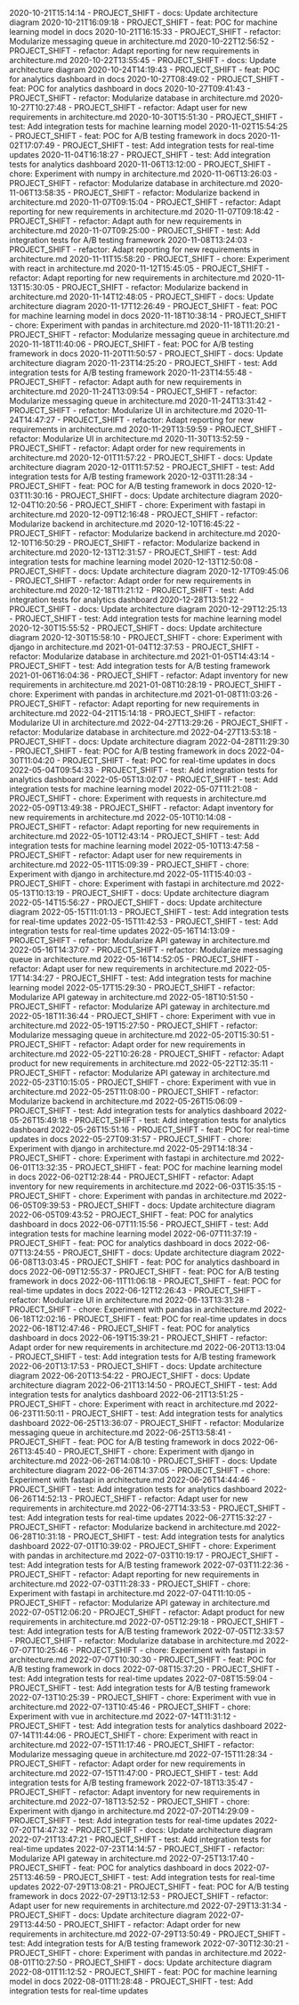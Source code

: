 2020-10-21T15:14:14 - PROJECT_SHIFT - docs: Update architecture diagram
2020-10-21T16:09:18 - PROJECT_SHIFT - feat: POC for machine learning model in docs
2020-10-21T16:15:33 - PROJECT_SHIFT - refactor: Modularize messaging queue in architecture.md
2020-10-22T12:56:52 - PROJECT_SHIFT - refactor: Adapt reporting for new requirements in architecture.md
2020-10-22T13:55:45 - PROJECT_SHIFT - docs: Update architecture diagram
2020-10-24T14:19:43 - PROJECT_SHIFT - feat: POC for analytics dashboard in docs
2020-10-27T08:49:02 - PROJECT_SHIFT - feat: POC for analytics dashboard in docs
2020-10-27T09:41:43 - PROJECT_SHIFT - refactor: Modularize database in architecture.md
2020-10-27T10:27:48 - PROJECT_SHIFT - refactor: Adapt user for new requirements in architecture.md
2020-10-30T15:51:30 - PROJECT_SHIFT - test: Add integration tests for machine learning model
2020-11-02T15:54:25 - PROJECT_SHIFT - feat: POC for A/B testing framework in docs
2020-11-02T17:07:49 - PROJECT_SHIFT - test: Add integration tests for real-time updates
2020-11-04T16:18:27 - PROJECT_SHIFT - test: Add integration tests for analytics dashboard
2020-11-06T13:12:00 - PROJECT_SHIFT - chore: Experiment with numpy in architecture.md
2020-11-06T13:26:03 - PROJECT_SHIFT - refactor: Modularize database in architecture.md
2020-11-06T13:58:35 - PROJECT_SHIFT - refactor: Modularize backend in architecture.md
2020-11-07T09:15:04 - PROJECT_SHIFT - refactor: Adapt reporting for new requirements in architecture.md
2020-11-07T09:18:42 - PROJECT_SHIFT - refactor: Adapt auth for new requirements in architecture.md
2020-11-07T09:25:00 - PROJECT_SHIFT - test: Add integration tests for A/B testing framework
2020-11-08T13:24:03 - PROJECT_SHIFT - refactor: Adapt reporting for new requirements in architecture.md
2020-11-11T15:58:20 - PROJECT_SHIFT - chore: Experiment with react in architecture.md
2020-11-12T15:45:05 - PROJECT_SHIFT - refactor: Adapt reporting for new requirements in architecture.md
2020-11-13T15:30:05 - PROJECT_SHIFT - refactor: Modularize backend in architecture.md
2020-11-14T12:48:05 - PROJECT_SHIFT - docs: Update architecture diagram
2020-11-17T12:26:49 - PROJECT_SHIFT - feat: POC for machine learning model in docs
2020-11-18T10:38:14 - PROJECT_SHIFT - chore: Experiment with pandas in architecture.md
2020-11-18T11:20:21 - PROJECT_SHIFT - refactor: Modularize messaging queue in architecture.md
2020-11-18T11:40:06 - PROJECT_SHIFT - feat: POC for A/B testing framework in docs
2020-11-20T11:50:57 - PROJECT_SHIFT - docs: Update architecture diagram
2020-11-23T14:25:20 - PROJECT_SHIFT - test: Add integration tests for A/B testing framework
2020-11-23T14:55:48 - PROJECT_SHIFT - refactor: Adapt auth for new requirements in architecture.md
2020-11-24T13:09:54 - PROJECT_SHIFT - refactor: Modularize messaging queue in architecture.md
2020-11-24T13:31:42 - PROJECT_SHIFT - refactor: Modularize UI in architecture.md
2020-11-24T14:47:27 - PROJECT_SHIFT - refactor: Adapt reporting for new requirements in architecture.md
2020-11-29T13:59:59 - PROJECT_SHIFT - refactor: Modularize UI in architecture.md
2020-11-30T13:52:59 - PROJECT_SHIFT - refactor: Adapt order for new requirements in architecture.md
2020-12-01T11:57:22 - PROJECT_SHIFT - docs: Update architecture diagram
2020-12-01T11:57:52 - PROJECT_SHIFT - test: Add integration tests for A/B testing framework
2020-12-03T11:28:34 - PROJECT_SHIFT - feat: POC for A/B testing framework in docs
2020-12-03T11:30:16 - PROJECT_SHIFT - docs: Update architecture diagram
2020-12-04T10:20:56 - PROJECT_SHIFT - chore: Experiment with fastapi in architecture.md
2020-12-09T12:16:48 - PROJECT_SHIFT - refactor: Modularize backend in architecture.md
2020-12-10T16:45:22 - PROJECT_SHIFT - refactor: Modularize backend in architecture.md
2020-12-10T16:50:29 - PROJECT_SHIFT - refactor: Modularize backend in architecture.md
2020-12-13T12:31:57 - PROJECT_SHIFT - test: Add integration tests for machine learning model
2020-12-13T12:50:08 - PROJECT_SHIFT - docs: Update architecture diagram
2020-12-17T09:45:06 - PROJECT_SHIFT - refactor: Adapt order for new requirements in architecture.md
2020-12-18T11:21:12 - PROJECT_SHIFT - test: Add integration tests for analytics dashboard
2020-12-28T13:51:22 - PROJECT_SHIFT - docs: Update architecture diagram
2020-12-29T12:25:13 - PROJECT_SHIFT - test: Add integration tests for machine learning model
2020-12-30T15:55:52 - PROJECT_SHIFT - docs: Update architecture diagram
2020-12-30T15:58:10 - PROJECT_SHIFT - chore: Experiment with django in architecture.md
2021-01-04T12:37:53 - PROJECT_SHIFT - refactor: Modularize database in architecture.md
2021-01-05T14:43:14 - PROJECT_SHIFT - test: Add integration tests for A/B testing framework
2021-01-06T16:04:36 - PROJECT_SHIFT - refactor: Adapt inventory for new requirements in architecture.md
2021-01-08T10:28:19 - PROJECT_SHIFT - chore: Experiment with pandas in architecture.md
2021-01-08T11:03:26 - PROJECT_SHIFT - refactor: Adapt reporting for new requirements in architecture.md
2022-04-21T15:14:18 - PROJECT_SHIFT - refactor: Modularize UI in architecture.md
2022-04-27T13:29:26 - PROJECT_SHIFT - refactor: Modularize database in architecture.md
2022-04-27T13:53:18 - PROJECT_SHIFT - docs: Update architecture diagram
2022-04-28T11:29:30 - PROJECT_SHIFT - feat: POC for A/B testing framework in docs
2022-04-30T11:04:20 - PROJECT_SHIFT - feat: POC for real-time updates in docs
2022-05-04T09:54:33 - PROJECT_SHIFT - test: Add integration tests for analytics dashboard
2022-05-05T13:02:07 - PROJECT_SHIFT - test: Add integration tests for machine learning model
2022-05-07T11:21:08 - PROJECT_SHIFT - chore: Experiment with requests in architecture.md
2022-05-09T13:49:38 - PROJECT_SHIFT - refactor: Adapt inventory for new requirements in architecture.md
2022-05-10T10:14:08 - PROJECT_SHIFT - refactor: Adapt reporting for new requirements in architecture.md
2022-05-10T12:43:14 - PROJECT_SHIFT - test: Add integration tests for machine learning model
2022-05-10T13:47:58 - PROJECT_SHIFT - refactor: Adapt user for new requirements in architecture.md
2022-05-11T15:09:39 - PROJECT_SHIFT - chore: Experiment with django in architecture.md
2022-05-11T15:40:03 - PROJECT_SHIFT - chore: Experiment with fastapi in architecture.md
2022-05-13T10:13:19 - PROJECT_SHIFT - docs: Update architecture diagram
2022-05-14T15:56:27 - PROJECT_SHIFT - docs: Update architecture diagram
2022-05-15T11:01:13 - PROJECT_SHIFT - test: Add integration tests for real-time updates
2022-05-15T11:42:53 - PROJECT_SHIFT - test: Add integration tests for real-time updates
2022-05-16T14:13:09 - PROJECT_SHIFT - refactor: Modularize API gateway in architecture.md
2022-05-16T14:37:07 - PROJECT_SHIFT - refactor: Modularize messaging queue in architecture.md
2022-05-16T14:52:05 - PROJECT_SHIFT - refactor: Adapt user for new requirements in architecture.md
2022-05-17T14:34:27 - PROJECT_SHIFT - test: Add integration tests for machine learning model
2022-05-17T15:29:30 - PROJECT_SHIFT - refactor: Modularize API gateway in architecture.md
2022-05-18T10:51:50 - PROJECT_SHIFT - refactor: Modularize API gateway in architecture.md
2022-05-18T11:36:44 - PROJECT_SHIFT - chore: Experiment with vue in architecture.md
2022-05-19T15:27:50 - PROJECT_SHIFT - refactor: Modularize messaging queue in architecture.md
2022-05-20T15:30:51 - PROJECT_SHIFT - refactor: Adapt order for new requirements in architecture.md
2022-05-22T10:26:28 - PROJECT_SHIFT - refactor: Adapt product for new requirements in architecture.md
2022-05-22T12:35:11 - PROJECT_SHIFT - refactor: Modularize API gateway in architecture.md
2022-05-23T10:15:05 - PROJECT_SHIFT - chore: Experiment with vue in architecture.md
2022-05-25T11:08:00 - PROJECT_SHIFT - refactor: Modularize backend in architecture.md
2022-05-26T15:06:09 - PROJECT_SHIFT - test: Add integration tests for analytics dashboard
2022-05-26T15:49:18 - PROJECT_SHIFT - test: Add integration tests for analytics dashboard
2022-05-26T15:51:16 - PROJECT_SHIFT - feat: POC for real-time updates in docs
2022-05-27T09:31:57 - PROJECT_SHIFT - chore: Experiment with django in architecture.md
2022-05-29T14:18:34 - PROJECT_SHIFT - chore: Experiment with fastapi in architecture.md
2022-06-01T13:32:35 - PROJECT_SHIFT - feat: POC for machine learning model in docs
2022-06-02T12:28:44 - PROJECT_SHIFT - refactor: Adapt inventory for new requirements in architecture.md
2022-06-03T15:35:15 - PROJECT_SHIFT - chore: Experiment with pandas in architecture.md
2022-06-05T09:39:53 - PROJECT_SHIFT - docs: Update architecture diagram
2022-06-05T09:43:52 - PROJECT_SHIFT - feat: POC for analytics dashboard in docs
2022-06-07T11:15:56 - PROJECT_SHIFT - test: Add integration tests for machine learning model
2022-06-07T11:37:19 - PROJECT_SHIFT - feat: POC for analytics dashboard in docs
2022-06-07T13:24:55 - PROJECT_SHIFT - docs: Update architecture diagram
2022-06-08T13:03:45 - PROJECT_SHIFT - feat: POC for analytics dashboard in docs
2022-06-09T12:55:37 - PROJECT_SHIFT - feat: POC for A/B testing framework in docs
2022-06-11T11:06:18 - PROJECT_SHIFT - feat: POC for real-time updates in docs
2022-06-12T12:26:43 - PROJECT_SHIFT - refactor: Modularize UI in architecture.md
2022-06-13T13:31:28 - PROJECT_SHIFT - chore: Experiment with pandas in architecture.md
2022-06-18T12:02:16 - PROJECT_SHIFT - feat: POC for real-time updates in docs
2022-06-18T12:47:46 - PROJECT_SHIFT - feat: POC for analytics dashboard in docs
2022-06-19T15:39:21 - PROJECT_SHIFT - refactor: Adapt order for new requirements in architecture.md
2022-06-20T13:13:04 - PROJECT_SHIFT - test: Add integration tests for A/B testing framework
2022-06-20T13:17:53 - PROJECT_SHIFT - docs: Update architecture diagram
2022-06-20T13:54:22 - PROJECT_SHIFT - docs: Update architecture diagram
2022-06-21T13:14:50 - PROJECT_SHIFT - test: Add integration tests for analytics dashboard
2022-06-21T13:51:25 - PROJECT_SHIFT - chore: Experiment with react in architecture.md
2022-06-23T11:50:11 - PROJECT_SHIFT - test: Add integration tests for analytics dashboard
2022-06-25T13:36:07 - PROJECT_SHIFT - refactor: Modularize messaging queue in architecture.md
2022-06-25T13:58:41 - PROJECT_SHIFT - feat: POC for A/B testing framework in docs
2022-06-26T13:45:40 - PROJECT_SHIFT - chore: Experiment with django in architecture.md
2022-06-26T14:08:10 - PROJECT_SHIFT - docs: Update architecture diagram
2022-06-26T14:37:05 - PROJECT_SHIFT - chore: Experiment with fastapi in architecture.md
2022-06-26T14:44:46 - PROJECT_SHIFT - test: Add integration tests for analytics dashboard
2022-06-26T14:52:13 - PROJECT_SHIFT - refactor: Adapt user for new requirements in architecture.md
2022-06-27T14:33:53 - PROJECT_SHIFT - test: Add integration tests for real-time updates
2022-06-27T15:32:27 - PROJECT_SHIFT - refactor: Modularize backend in architecture.md
2022-06-28T10:31:18 - PROJECT_SHIFT - test: Add integration tests for analytics dashboard
2022-07-01T10:39:02 - PROJECT_SHIFT - chore: Experiment with pandas in architecture.md
2022-07-03T10:19:17 - PROJECT_SHIFT - test: Add integration tests for A/B testing framework
2022-07-03T11:22:36 - PROJECT_SHIFT - refactor: Adapt reporting for new requirements in architecture.md
2022-07-03T11:28:33 - PROJECT_SHIFT - chore: Experiment with fastapi in architecture.md
2022-07-04T11:10:05 - PROJECT_SHIFT - refactor: Modularize API gateway in architecture.md
2022-07-05T12:06:20 - PROJECT_SHIFT - refactor: Adapt product for new requirements in architecture.md
2022-07-05T12:29:18 - PROJECT_SHIFT - test: Add integration tests for A/B testing framework
2022-07-05T12:33:57 - PROJECT_SHIFT - refactor: Modularize database in architecture.md
2022-07-07T10:25:46 - PROJECT_SHIFT - chore: Experiment with fastapi in architecture.md
2022-07-07T10:30:30 - PROJECT_SHIFT - feat: POC for A/B testing framework in docs
2022-07-08T15:37:20 - PROJECT_SHIFT - test: Add integration tests for real-time updates
2022-07-08T15:59:04 - PROJECT_SHIFT - test: Add integration tests for A/B testing framework
2022-07-13T10:25:39 - PROJECT_SHIFT - chore: Experiment with vue in architecture.md
2022-07-13T10:45:46 - PROJECT_SHIFT - chore: Experiment with vue in architecture.md
2022-07-14T11:31:12 - PROJECT_SHIFT - test: Add integration tests for analytics dashboard
2022-07-14T11:44:06 - PROJECT_SHIFT - chore: Experiment with react in architecture.md
2022-07-15T11:17:46 - PROJECT_SHIFT - refactor: Modularize messaging queue in architecture.md
2022-07-15T11:28:34 - PROJECT_SHIFT - refactor: Adapt order for new requirements in architecture.md
2022-07-15T11:47:00 - PROJECT_SHIFT - test: Add integration tests for A/B testing framework
2022-07-18T13:35:47 - PROJECT_SHIFT - refactor: Adapt inventory for new requirements in architecture.md
2022-07-18T13:52:52 - PROJECT_SHIFT - chore: Experiment with django in architecture.md
2022-07-20T14:29:09 - PROJECT_SHIFT - test: Add integration tests for real-time updates
2022-07-20T14:47:32 - PROJECT_SHIFT - docs: Update architecture diagram
2022-07-21T13:47:21 - PROJECT_SHIFT - test: Add integration tests for real-time updates
2022-07-23T14:14:57 - PROJECT_SHIFT - refactor: Modularize API gateway in architecture.md
2022-07-25T13:17:40 - PROJECT_SHIFT - feat: POC for analytics dashboard in docs
2022-07-25T13:46:59 - PROJECT_SHIFT - test: Add integration tests for real-time updates
2022-07-29T13:08:21 - PROJECT_SHIFT - feat: POC for A/B testing framework in docs
2022-07-29T13:12:53 - PROJECT_SHIFT - refactor: Adapt user for new requirements in architecture.md
2022-07-29T13:31:34 - PROJECT_SHIFT - docs: Update architecture diagram
2022-07-29T13:44:50 - PROJECT_SHIFT - refactor: Adapt order for new requirements in architecture.md
2022-07-29T13:50:49 - PROJECT_SHIFT - test: Add integration tests for A/B testing framework
2022-07-30T12:30:21 - PROJECT_SHIFT - chore: Experiment with pandas in architecture.md
2022-08-01T10:27:50 - PROJECT_SHIFT - docs: Update architecture diagram
2022-08-01T11:12:52 - PROJECT_SHIFT - feat: POC for machine learning model in docs
2022-08-01T11:28:48 - PROJECT_SHIFT - test: Add integration tests for real-time updates
